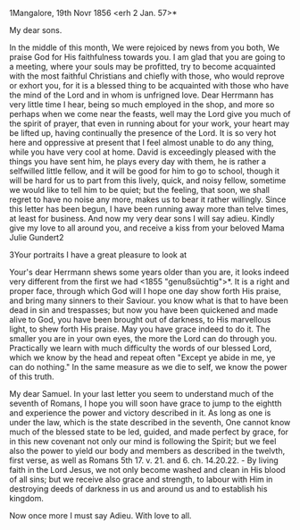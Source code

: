  1Mangalore, 19th Novr 1856
 <erh 2 Jan. 57>*

My dear sons.

In the middle of this month, We were rejoiced by news from you both, We praise God for His faithfulness towards you. I am glad that you are going to a meeting, where your souls may be profitted, try to become acquainted with the most faithful Christians and chiefly with those, who would reprove or exhort you, for it is a blessed thing to be acquainted with those who have the mind of the Lord and in whom is unfrigned love. Dear Herrmann has very little time I hear, being so much employed in the shop, and more so perhaps when we come near the feasts, well may the Lord give you much of the spirit of prayer, that even in running about for your work, your heart may be lifted up, having continually the presence of the Lord. 
It is so very hot here and oppressive at present that I feel almost unable to do any thing, while you have very cool at home. David is exceedingly pleased with the things you have sent him, he plays every day with them, he is rather a selfwilled little fellow, and it will be good for him to go to school, though it will be hard for us to part from this lively, quick, and noisy fellow, sometime we would like to tell him to be quiet; but the feeling, that soon, we shall regret to have no noise any more, makes us to bear it rather willingly. Since this letter has been begun, I have been running away more than telve times, at least for business. And now my very dear sons I will say adieu. Kindly give my love to all around you, and receive a kiss from your beloved Mama
 Julie Gundert2

3Your portraits I have a great pleasure to look at

Your's dear Herrmann shews some years older than you are, it looks indeed very different from the first we had <1855 "genußsüchtig">*. It is a right and proper face, through which God will I hope one day show forth His praise, and bring many sinners to their Saviour. you know what is that to have been dead in sin and trespasses; but now you have been quickened and made alive to God, you have been brought out of darkness, to His marvellous light, to shew forth His praise. May you have grace indeed to do it. The smaller you are in your own eyes, the more the Lord can do through you. 
Practically we learn with much difficulty the words of our blessed Lord, which we know by the head and repeat often "Except ye abide in me, ye can do nothing." In the same measure as we die to self, we know the power of this truth.

My dear Samuel. In your last letter you seem to understand much of the seventh of Romans, I hope you will soon have grace to jump to the eightth and experience the power and victory described in it. As long as one is under the law, which is the state described in the seventh, One cannot know much of the blessed state to be led, guided, and made perfect by grace, for in this new covenant not only our mind is following the Spirit; but we feel also the power to yield our body and members as described in the twelvth, first verse, as well as Romans 5th 17. v. 21. and 6. ch. 14.20.22. - By living faith in the Lord Jesus, we not only become washed and clean in His blood of all sins; but we receive also grace and strength, to labour with Him in destroying deeds of darkness in us and around us and to establish his kingdom.

Now once more I must say Adieu. With love to all.


